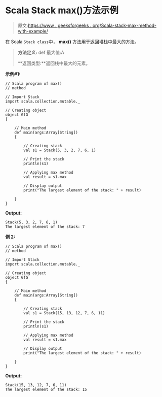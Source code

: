 # Scala Stack max()方法示例

> 原文:[https://www . geeksforgeeks . org/Scala-stack-max-method-with-example/](https://www.geeksforgeeks.org/scala-stack-max-method-with-example/)

在 Scala `Stack class`中， **max()** 方法用于返回堆栈中最大的方法。

> **方法定义:** def 最大值:A
> 
> **返回类型:**返回栈中最大的元素。

**示例#1:**

```
// Scala program of max() 
// method 

// Import Stack 
import scala.collection.mutable._

// Creating object 
object GfG 
{ 

    // Main method 
    def main(args:Array[String]) 
    { 

        // Creating stack
        val s1 = Stack(5, 3, 2, 7, 6, 1) 

        // Print the stack 
        println(s1) 

        // Applying max method  
        val result = s1.max

        // Display output 
        print("The largest element of the stack: " + result) 

    } 
} 
```

**Output:**

```
Stack(5, 3, 2, 7, 6, 1)
The largest element of the stack: 7

```

**例 2:**

```
// Scala program of max() 
// method 

// Import Stack 
import scala.collection.mutable._

// Creating object 
object GfG 
{ 

    // Main method 
    def main(args:Array[String]) 
    { 

        // Creating stack
        val s1 = Stack(15, 13, 12, 7, 6, 11) 

        // Print the stack 
        println(s1) 

        // Applying max method  
        val result = s1.max

        // Display output 
        print("The largest element of the stack: " + result) 

    } 
} 
```

**Output:**

```
Stack(15, 13, 12, 7, 6, 11)
The largest element of the stack: 15

```